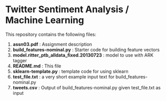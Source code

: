 # Twitter Sentiment Analysis / Machine Learning

This repository contains the following files:

1. **assn03.pdf** : Assignment description
2. **build_features-nominal.py** : Starter code for building feature vectors
3. **model.ritter_ptb_alldata_fixed.20130723** : model to use with ARK tagger
4. **README.md** : This file
5. **sklearn-template.py** : template code for using sklearn
6. **test_file.txt** : a very short example input text for build_features-nominal.py
7. **tweets.csv** : Output of build_features-nominal.py given test_file.txt as input
